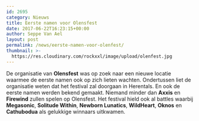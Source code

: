 ```yaml
---
id: 2695
category: Nieuws
title: Eerste namen voor Olensfest
date: 2017-06-22T16:23:15+00:00
author: Seppe Van Ael
layout: post
permalink: /news/eerste-namen-voor-olenfest/
thumbnail: >-
  https://res.cloudinary.com/rockxxl/image/upload/olenfest.jpg
---
```

De organisatie van **Olensfest** was op zoek naar een nieuwe locatie waarmee de eerste namen ook op zich lieten wachten. Ondertussen liet de organisatie weten dat het festival zal doorgaan in Herentals. En ook de eerste namen werden bekend gemaakt. Niemand minder dan **Axxis** en **Firewind** zullen spelen op Olensfest. Het festival hield ook al battles waarbij **Megasonic**, **Solitude Within**, **Newborn Lunatics**, **WildHeart**, **Oknos** en **Cathubodua** als gelukkige winnaars uitkwamen.
